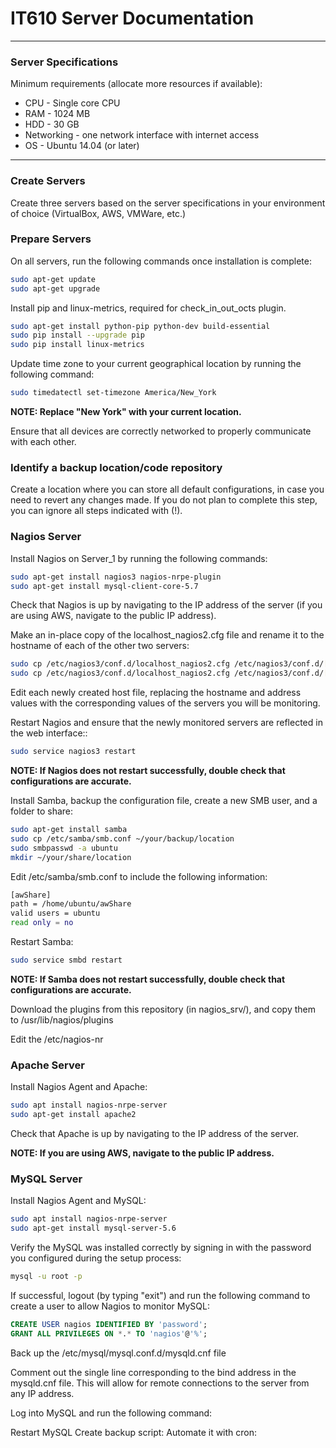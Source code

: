 # IT610 Server Documentation

***

### Server Specifications
Minimum requirements (allocate more resources if available):
* CPU - Single core CPU
* RAM - 1024 MB
* HDD - 30 GB
* Networking - one network interface with internet access
* OS - Ubuntu 14.04 (or later)

***

### Create Servers
Create three servers based on the server specifications in your environment of choice (VirtualBox, AWS, VMWare, etc.)

### Prepare Servers
On all servers, run the following commands once installation is complete:

```bash
sudo apt-get update
sudo apt-get upgrade
```

Install pip and linux-metrics, required for check_in_out_octs plugin.

```bash
sudo apt-get install python-pip python-dev build-essential
sudo pip install --upgrade pip
sudo pip install linux-metrics
```

Update time zone to your current geographical location by running the following command:

```bash
sudo timedatectl set-timezone America/New_York
```
**NOTE: Replace "New York" with your current location.**

Ensure that all devices are correctly networked to properly communicate with each other.

### Identify a backup location/code repository
Create a location where you can store all default configurations, in case you need to revert any changes made. If you do not plan to complete this step, you can ignore all steps indicated with (!).

### Nagios Server
Install Nagios on Server_1 by running the following commands:

```bash
sudo apt-get install nagios3 nagios-nrpe-plugin
sudo apt-get install mysql-client-core-5.7
```

Check that Nagios is up by navigating to the IP address of the server (if you are using AWS, navigate to the public IP address).

Make an in-place copy of the localhost_nagios2.cfg file and rename it to the hostname of each of the other two servers:

```bash
sudo cp /etc/nagios3/conf.d/localhost_nagios2.cfg /etc/nagios3/conf.d/[Server_2].cfg
sudo cp /etc/nagios3/conf.d/localhost_nagios2.cfg /etc/nagios3/conf.d/[Server_3].cfg
```

Edit each newly created host file, replacing the hostname and address values with the corresponding values of the servers you will be monitoring.

Restart Nagios and ensure that the newly monitored servers are reflected in the web interface::

```bash
sudo service nagios3 restart
```

**NOTE: If Nagios does not restart successfully, double check that configurations are accurate.**

Install Samba, backup the configuration file, create a new SMB user, and a folder to share:

```bash
sudo apt-get install samba
sudo cp /etc/samba/smb.conf ~/your/backup/location
sudo smbpasswd -a ubuntu
mkdir ~/your/share/location
```

Edit /etc/samba/smb.conf to include the following information:

```bash
[awShare]
path = /home/ubuntu/awShare
valid users = ubuntu
read only = no
```

Restart Samba:

```bash
sudo service smbd restart
```

**NOTE: If Samba does not restart successfully, double check that configurations are accurate.**

Download the plugins from this repository (in nagios_srv/), and copy them to /usr/lib/nagios/plugins

Edit the /etc/nagios-nr

### Apache Server
Install Nagios Agent and Apache:

```bash
sudo apt install nagios-nrpe-server
sudo apt-get install apache2
```

Check that Apache is up by navigating to the IP address of the server.

**NOTE: If you are using AWS, navigate to the public IP address.**

### MySQL Server
Install Nagios Agent and MySQL:

```bash
sudo apt install nagios-nrpe-server
sudo apt-get install mysql-server-5.6
```

Verify the MySQL was installed correctly by signing in with the password you configured during the setup process:

``` bash
mysql -u root -p

```
If successful, logout (by typing "exit") and run the following command to create a user to allow Nagios to monitor MySQL:

```sql
CREATE USER nagios IDENTIFIED BY 'password';
GRANT ALL PRIVILEGES ON *.* TO 'nagios'@'%';
```

Back up the /etc/mysql/mysql.conf.d/mysqld.cnf file

Comment out the single line corresponding to the bind address in the mysqld.cnf file. This will allow for remote connections to the server from any IP address.

Log into MySQL and run the following command:


Restart MySQL
Create backup script:
Automate it with cron:
